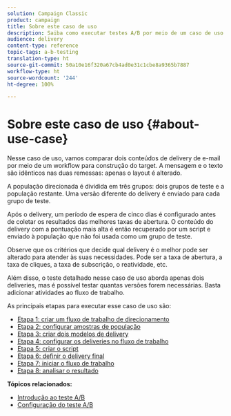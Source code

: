 ```yaml
---
solution: Campaign Classic
product: campaign
title: Sobre este caso de uso
description: Saiba como executar testes A/B por meio de um caso de uso dedicado.
audience: delivery
content-type: reference
topic-tags: a-b-testing
translation-type: ht
source-git-commit: 50a10e16f320a67cb4ad0e31c1cbe8a9365b7887
workflow-type: ht
source-wordcount: '244'
ht-degree: 100%

---
```



# Sobre este caso de uso {#about-use-case}

Nesse caso de uso, vamos comparar dois conteúdos de delivery de e-mail por meio de um workflow para construção do target. A mensagem e o texto são idênticos nas duas remessas: apenas o layout é alterado.

A população direcionada é dividida em três grupos: dois grupos de teste e a população restante. Uma versão diferente do delivery é enviado para cada grupo de teste.

Após o delivery, um período de espera de cinco dias é configurado antes de coletar os resultados das melhores taxas de abertura. O conteúdo do delivery com a pontuação mais alta é então recuperado por um script e enviado à população que não foi usada como um grupo de teste.

Observe que os critérios que decide qual delivery é o melhor pode ser alterado para atender às suas necessidades. Pode ser a taxa de abertura, a taxa de cliques, a taxa de subscrição, o reatividade, etc.

Além disso, o teste detalhado nesse caso de uso aborda apenas dois deliveries, mas é possível testar quantas versões forem necessárias. Basta adicionar atividades ao fluxo de trabalho.

As principais etapas para executar esse caso de uso são:

* [Etapa 1: criar um fluxo de trabalho de direcionamento](../../delivery/using/a-b-testing-uc-targeting-workflow.md)
* [Etapa 2: configurar amostras de população](../../delivery/using/a-b-testing-uc-population-samples.md)
* [Etapa 3: criar dois modelos de delivery](../../delivery/using/a-b-testing-uc-delivery-templates.md)
* [Etapa 4: configurar os deliveries no fluxo de trabalho](../../delivery/using/a-b-testing-uc-configuring-deliveries.md)
* [Etapa 5: criar o script](../../delivery/using/a-b-testing-uc-script.md)
* [Etapa 6: definir o delivery final](../../delivery/using/a-b-testing-uc-final-delivery.md)
* [Etapa 7: iniciar o fluxo de trabalho](../../delivery/using/a-b-testing-uc-start-workflow.md)
* [Etapa 8: analisar o resultado](../../delivery/using/a-b-testing-uc-analyzing.md)

**Tópicos relacionados:**

* [Introdução ao teste A/B](../../delivery/using/get-started-a-b-testing.md)
* [Configuração do teste A/B](../../delivery/using/configuring-a-b-testing.md)
